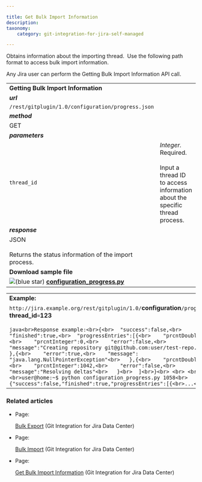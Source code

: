 ```yaml
---

title: Get Bulk Import Information
description:
taxonomy:
    category: git-integration-for-jira-self-managed

---
```

Obtains information about the importing thread.  Use the following path format to access bulk import information.

Any Jira user can perform the Getting Bulk Import Information API call.

|     |     |
| --- | --- |
| **Getting Bulk Import Information** |     |
| _**url**_ |     |
| `/rest/gitplugin/1.0/configuration/progress.json` |     |
| _**method**_ |     |
| GET |     |
| _**parameters**_ |     |
| `thread_id` | _Integer._ Required.<br><br>Input a thread ID to access information about the specific thread process. |
| _**response**_ |     |
| JSON<br><br>Returns the status information of the import process. |     |
| **Download sample file** |     |
| ![(blue star)](/wiki/s/-1639011364/6452/8b4898d3c114827e64ec143b4fa79bb76a6cfa5b/_/images/icons/emoticons/star_blue.png) [**configuration\_progress.py**](https://bigbrassband.com/files/configuration_progress.zip) |     |

|     |
| --- |
| **Example:** |
| `http://jira.example.org/rest/gitplugin/1.0/`**configuration**`/progress.json?`**thread\_id**`=`**123**<br><br>```java<br>Response example:<br>{<br>  "success":false,<br>  "finished":true,<br>  "progressEntries":[{<br>    "prcntDouble":0.0,<br>    "prcntInteger":0,<br>    "error":false,<br>    "message":"Creating repository git@github.com:user/test-repo.git"<br>   },{<br>    "error":true,<br>    "message": "java.lang.NullPointerException"<br>   },{<br>    "prcntDouble":100.0,<br>    "prcntInteger":1042,<br>    "error":false,<br>    "message":"Resolving deltas"<br>   }<br>  ]<br>}<br> <br> <br>Usage:<br>user@home:~$ python configuration_progress.py 1058<br>{"success":false,"finished":true,"progressEntries":[{<br>...<br>``` |

### Related articles

*   Page:

    [Bulk Export](/wiki/spaces/GIJDC/pages/380797241/Bulk+Export) (Git Integration for Jira Data Center)

*   Page:

    [Bulk Import](/wiki/spaces/GIJDC/pages/380764507/Bulk+Import) (Git Integration for Jira Data Center)

*   Page:

    [Get Bulk Import Information](/wiki/spaces/GIJDC/pages/421298278/Get+Bulk+Import+Information) (Git Integration for Jira Data Center)